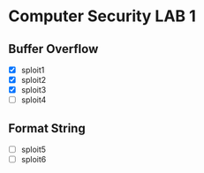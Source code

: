 # Computer Security LAB 1

## Buffer Overflow

- [x] sploit1
- [x] sploit2
- [x] sploit3
- [ ] sploit4

## Format String
- [ ] sploit5
- [ ] sploit6
